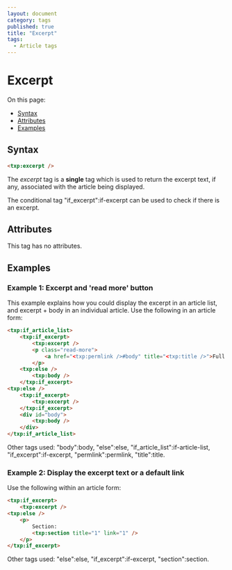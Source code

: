 ```yaml
---
layout: document
category: tags
published: true
title: "Excerpt"
tags:
  - Article tags
---
```


# Excerpt

On this page:

* [Syntax](#user-content-syntax)
* [Attributes](#user-content-attributes)
* [Examples](#user-content-examples)

## Syntax

```html
<txp:excerpt />
```

The *excerpt* tag is a __single__ tag which is used to return the excerpt text, if any, associated with the article being displayed.

The conditional tag "if_excerpt":if-excerpt can be used to check if there is an excerpt.

## Attributes

This tag has no attributes.

## Examples

### Example 1: Excerpt and 'read more' button

This example explains how you could display the excerpt in an article list, and excerpt + body in an individual article. Use the following in an article form:

```html
<txp:if_article_list>
    <txp:if_excerpt>
        <txp:excerpt />
        <p class="read-more">
            <a href="<txp:permlink />#body" title="<txp:title />">Full article</a>
        </p>
    <txp:else />
        <txp:body />
    </txp:if_excerpt>
<txp:else />
    <txp:if_excerpt>
        <txp:excerpt />
    </txp:if_excerpt>
    <div id="body">
        <txp:body />
    </div>
</txp:if_article_list>
```

Other tags used: "body":body, "else":else, "if_article_list":if-article-list, "if_excerpt":if-excerpt, "permlink":permlink, "title":title.

### Example 2: Display the excerpt text or a default link

Use the following within an article form:

```html
<txp:if_excerpt>
    <txp:excerpt />
<txp:else />
    <p>
        Section:
        <txp:section title="1" link="1" />
    </p>
</txp:if_excerpt>
```

Other tags used: "else":else, "if_excerpt":if-excerpt, "section":section.
